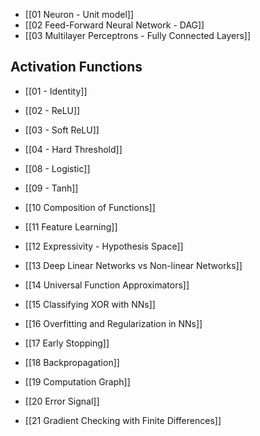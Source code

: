 - [[01 Neuron - Unit model]]
- [[02 Feed-Forward Neural Network - DAG]]
- [[03 Multilayer Perceptrons - Fully Connected Layers]]
## Activation Functions
- [[01 - Identity]]
- [[02 - ReLU]]
- [[03 - Soft ReLU]]
- [[04 - Hard Threshold]]
- [[08 - Logistic]]
- [[09 - Tanh]]

- [[10 Composition of Functions]]
- [[11 Feature Learning]]
- [[12 Expressivity - Hypothesis Space]]
- [[13 Deep Linear Networks vs Non-linear Networks]]
- [[14 Universal Function Approximators]]
- [[15 Classifying XOR with NNs]]
- [[16 Overfitting and Regularization in NNs]]
- [[17 Early Stopping]]
- [[18 Backpropagation]]
- [[19 Computation Graph]]
- [[20 Error Signal]]
- [[21 Gradient Checking with Finite Differences]]